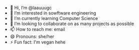 - 👋 Hi, I’m @laauuugc
- 👀 I’m interested in sowftware engineering
- 🌱 I’m currently learning Computer Science
- 💞️ I’m looking to collaborate on as many projects as possible
- 📫 How to reach me: email
- 😄 Pronouns: she/her
- ⚡ Fun fact: I'm vegan hehe

<!---
laauuugc/laauuugc is a ✨ special ✨ repository because its `README.md` (this file) appears on your GitHub profile.
You can click the Preview link to take a look at your changes.
--->
